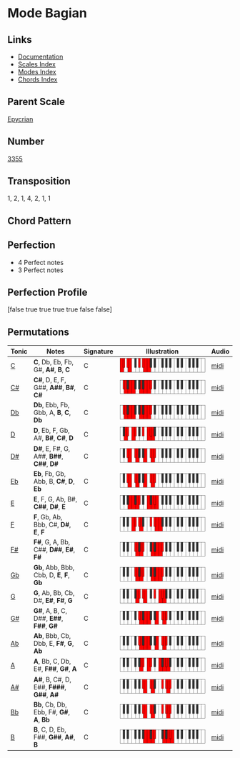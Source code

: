 # Mode Bagian

## Links

- [Documentation](README.md)
- [Scales Index](Scales.md)
- [Modes Index](Modes.md)
- [Chords Index](Chords.md)

## Parent Scale

[Epycrian](ScaleEpycrian.md)

## Number

[3355](https://ianring.com/musictheory/scales/3355)

## Transposition

1, 2, 1, 4, 2, 1, 1

## Chord Pattern



## Perfection

- 4 Perfect notes
- 3 Perfect notes

## Perfection Profile

[false true true true true false false]

## Permutations

| Tonic | Notes | Signature | Illustration | Audio |
|-------|-------|-----------|--------------|-------|
| [C](ModeCNaturalBagian.md) | **C**, Db, Eb, Fb, G#, **A#**, **B**, **C** | C | ![CNaturalBagian](ModeCNaturalBagian.png) | [midi](https://github.com/edipermadi/music/blob/main/docs/ModeCNaturalBagian.mid?raw=true) |
| [C#](ModeCSharpBagian.md) | **C#**, D, E, F, G##, **A##**, **B#**, **C#** | C | ![CSharpBagian](ModeCSharpBagian.png) | [midi](https://github.com/edipermadi/music/blob/main/docs/ModeCSharpBagian.mid?raw=true) |
| [Db](ModeDFlatBagian.md) | **Db**, Ebb, Fb, Gbb, A, **B**, **C**, **Db** | C | ![DFlatBagian](ModeDFlatBagian.png) | [midi](https://github.com/edipermadi/music/blob/main/docs/ModeDFlatBagian.mid?raw=true) |
| [D](ModeDNaturalBagian.md) | **D**, Eb, F, Gb, A#, **B#**, **C#**, **D** | C | ![DNaturalBagian](ModeDNaturalBagian.png) | [midi](https://github.com/edipermadi/music/blob/main/docs/ModeDNaturalBagian.mid?raw=true) |
| [D#](ModeDSharpBagian.md) | **D#**, E, F#, G, A##, **B##**, **C##**, **D#** | C | ![DSharpBagian](ModeDSharpBagian.png) | [midi](https://github.com/edipermadi/music/blob/main/docs/ModeDSharpBagian.mid?raw=true) |
| [Eb](ModeEFlatBagian.md) | **Eb**, Fb, Gb, Abb, B, **C#**, **D**, **Eb** | C | ![EFlatBagian](ModeEFlatBagian.png) | [midi](https://github.com/edipermadi/music/blob/main/docs/ModeEFlatBagian.mid?raw=true) |
| [E](ModeENaturalBagian.md) | **E**, F, G, Ab, B#, **C##**, **D#**, **E** | C | ![ENaturalBagian](ModeENaturalBagian.png) | [midi](https://github.com/edipermadi/music/blob/main/docs/ModeENaturalBagian.mid?raw=true) |
| [F](ModeFNaturalBagian.md) | **F**, Gb, Ab, Bbb, C#, **D#**, **E**, **F** | C | ![FNaturalBagian](ModeFNaturalBagian.png) | [midi](https://github.com/edipermadi/music/blob/main/docs/ModeFNaturalBagian.mid?raw=true) |
| [F#](ModeFSharpBagian.md) | **F#**, G, A, Bb, C##, **D##**, **E#**, **F#** | C | ![FSharpBagian](ModeFSharpBagian.png) | [midi](https://github.com/edipermadi/music/blob/main/docs/ModeFSharpBagian.mid?raw=true) |
| [Gb](ModeGFlatBagian.md) | **Gb**, Abb, Bbb, Cbb, D, **E**, **F**, **Gb** | C | ![GFlatBagian](ModeGFlatBagian.png) | [midi](https://github.com/edipermadi/music/blob/main/docs/ModeGFlatBagian.mid?raw=true) |
| [G](ModeGNaturalBagian.md) | **G**, Ab, Bb, Cb, D#, **E#**, **F#**, **G** | C | ![GNaturalBagian](ModeGNaturalBagian.png) | [midi](https://github.com/edipermadi/music/blob/main/docs/ModeGNaturalBagian.mid?raw=true) |
| [G#](ModeGSharpBagian.md) | **G#**, A, B, C, D##, **E##**, **F##**, **G#** | C | ![GSharpBagian](ModeGSharpBagian.png) | [midi](https://github.com/edipermadi/music/blob/main/docs/ModeGSharpBagian.mid?raw=true) |
| [Ab](ModeAFlatBagian.md) | **Ab**, Bbb, Cb, Dbb, E, **F#**, **G**, **Ab** | C | ![AFlatBagian](ModeAFlatBagian.png) | [midi](https://github.com/edipermadi/music/blob/main/docs/ModeAFlatBagian.mid?raw=true) |
| [A](ModeANaturalBagian.md) | **A**, Bb, C, Db, E#, **F##**, **G#**, **A** | C | ![ANaturalBagian](ModeANaturalBagian.png) | [midi](https://github.com/edipermadi/music/blob/main/docs/ModeANaturalBagian.mid?raw=true) |
| [A#](ModeASharpBagian.md) | **A#**, B, C#, D, E##, **F###**, **G##**, **A#** | C | ![ASharpBagian](ModeASharpBagian.png) | [midi](https://github.com/edipermadi/music/blob/main/docs/ModeASharpBagian.mid?raw=true) |
| [Bb](ModeBFlatBagian.md) | **Bb**, Cb, Db, Ebb, F#, **G#**, **A**, **Bb** | C | ![BFlatBagian](ModeBFlatBagian.png) | [midi](https://github.com/edipermadi/music/blob/main/docs/ModeBFlatBagian.mid?raw=true) |
| [B](ModeBNaturalBagian.md) | **B**, C, D, Eb, F##, **G##**, **A#**, **B** | C | ![BNaturalBagian](ModeBNaturalBagian.png) | [midi](https://github.com/edipermadi/music/blob/main/docs/ModeBNaturalBagian.mid?raw=true) |
